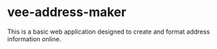 # vee-address-maker
This is a basic web application designed to create and format address information online.
